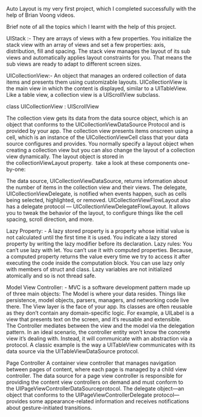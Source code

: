 Auto Layout is my very first project, which I completed successfully with the help of Brian Voong videos.

Brief note of all the topics which I learnt with the help of this project.

UIStack :-
They are arrays of views with a few properties. You initialize the stack view with an array of views and set a few properties: axis, distribution, fill and spacing. 
The stack view manages the layout of its sub views and automatically applies layout constraints for you. That means the sub views are ready to adapt to different screen sizes.

UICollectionView:-
An object that manages an ordered collection of data items and presents them using customizable layouts. UICollectionView is the main view in which the content is displayed, similar to a UITableView. Like a table view, a collection view is a UIScrollView subclass.

class UICollectionView : UIScrollView

The collection view gets its data from the data source object, which is an object that conforms to the UICollectionViewDataSource Protocol and is provided by your app.
The collection view presents items onscreen using a cell, which is an instance of the UICollectionViewCell class that your data source configures and provides.
You normally specify a layout object when creating a collection view but you can also change the layout of a collection view dynamically. The layout object is stored in the collectionViewLayout property. 
take a look at these components one-by-one:

The data source, UICollectionViewDataSource, returns information about the number of items in the collection view and their views.
The delegate, UICollectionViewDelegate, is notified when events happen, such as cells being selected, highlighted, or removed.
UICollectionViewFlowLayout also has a delegate protocol — UICollectionViewDelegateFlowLayout. It allows you to tweak the behavior of the layout, to configure things like the cell spacing, scroll direction, and more.

Lazy Property: -
A lazy stored property is a property whose initial value is not calculated until the first time it is used. You indicate a lazy stored property by writing the lazy modifier before its declaration.
Lazy rules:
You can’t use lazy with let.
You can’t use it with computed properties. Because, a computed property returns the value every time we try to access it after executing the code inside the computation block.
You can use lazy only with members of struct and class.
Lazy variables are not initialized atomically and so is not thread safe.


Model View Controller: -
MVC is a software development pattern made up of three main objects:
The Model is where your data resides. Things like persistence, model objects, parsers, managers, and networking code live there.
The View layer is the face of your app. Its classes are often reusable as they don’t contain any domain-specific logic. For example, a UILabel is a view that presents text on the screen, and it’s reusable and extensible.
The Controller mediates between the view and the model via the delegation pattern. In an ideal scenario, the controller entity won’t know the concrete view it’s dealing with. Instead, it will communicate with an abstraction via a protocol. A classic example is the way a UITableView communicates with its data source via the UITableViewDataSource protocol.




Page Controller
A container view controller that manages navigation between pages of content, where each page is managed by a child view controller.
The data source for a page view controller is responsible for providing the content view controllers on demand and must conform to the UIPageViewControllerDataSourceprotocol. 
The delegate object—an object that conforms to the UIPageViewControllerDelegate protocol—provides some appearance-related information and receives notifications about gesture-initiated transitions.
